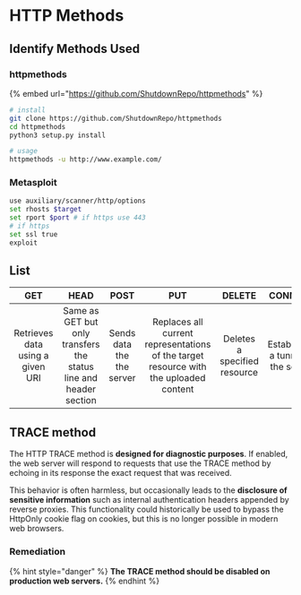 # HTTP Methods

## Identify Methods Used

### httpmethods

{% embed url="https://github.com/ShutdownRepo/httpmethods" %}

```bash
# install
git clone https://github.com/ShutdownRepo/httpmethods
cd httpmethods
python3 setup.py install

# usage
httpmethods -u http://www.example.com/
```

### Metasploit

```bash
use auxiliary/scanner/http/options
set rhosts $target
set rport $port # if https use 443
# if https
set ssl true
exploit
```

## List

<table data-full-width="false"><thead><tr><th align="center">GET</th><th align="center">HEAD</th><th align="center">POST</th><th align="center">PUT</th><th align="center">DELETE</th><th align="center">CONNECT</th><th align="center">OPTIONS</th><th align="center">TRACE</th><th align="center">PATCH</th></tr></thead><tbody><tr><td align="center">Retrieves data using a given URI</td><td align="center">Same as GET but only transfers the status line and header section</td><td align="center">Sends data the the server</td><td align="center">Replaces all current representations of the target resource with the uploaded content</td><td align="center">Deletes a specified resource</td><td align="center">Establishes a tunnel to the server</td><td align="center">Describes the communication options for the target resource</td><td align="center">Performs message-loop-back test along the path to the target resource</td><td align="center">Applies partial modifications to a resource</td></tr></tbody></table>

## TRACE method

The HTTP TRACE method is **designed for diagnostic purposes**. If enabled, the web server will respond to requests that use the TRACE method by echoing in its response the exact request that was received.

This behavior is often harmless, but occasionally leads to the **disclosure of sensitive information** such as internal authentication headers appended by reverse proxies. This functionality could historically be used to bypass the HttpOnly cookie flag on cookies, but this is no longer possible in modern web browsers.

### Remediation

{% hint style="danger" %}
**The TRACE method should be disabled on production web servers.**
{% endhint %}

